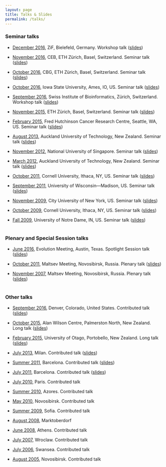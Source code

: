 ```yaml
---
layout: page
title: Talks & Slides
permalink: /talks/
---
```



### Seminar talks

- <a href="http://www.uni-bielefeld.de/(en)/ZIF/KG/2016GeneRegulation/Events/">December 2016</a>, ZiF, Bielefeld, Germany. Workshop talk (<a href="https://gavruskin.github.io/talks/2016_ZiF.html">slides</a>)

- <a href="https://www.bsse.ethz.ch/cevo">November 2016</a>, CEB, ETH Zürich, Basel, Switzerland. Seminar talk (<a href="https://gavruskin.github.io/talks/2016_ETH_CEB.html">slides</a>)

- <a href="https://www.bsse.ethz.ch/cbg">October 2016</a>, CBG, ETH Zürich, Basel, Switzerland. Seminar talk (<a href="https://gavruskin.github.io/talks/2016_ETH_CBG.html">slides</a>)

- <a href="http://phyloworks.org/">October 2016</a>, Iowa State University, Ames, IO, US. Seminar talk (<a href="https://gavruskin.github.io/talks/2016_ISU.html">slides</a>)

- <a href="http://www.sib.swiss/">September 2016</a>, Swiss Institute of Bioinformatics, Zürich, Switzerland. Workshop talk (<a href="https://gavruskin.github.io/talks/2016_PhyloSIB.html">slides</a>)

- <a href="https://www.bsse.ethz.ch/cbg"> November 2015</a>, ETH Zürich, Basel, Switzerland. Seminar talk (<a href="https://gavruskin.github.io/talks/2015_ETH.pdf">slides</a>)

- <a href="http://matsen.fhcrc.org">February 2015</a>, Fred Hutchinson Cancer Research Centre, Seattle, WA, US. Seminar talk (<a href="https://www.dropbox.com/s/mkkrf8s7utnw4fg/2015FredHutchGavruskin.pdf?dl=0">slides</a>)

- <a href="http://aut.ac.nz">August 2013</a>, Auckland University of Technology, New Zealand. Seminar talk (<a href="https://www.dropbox.com/s/f9gza74uzcpkshw/DeptSeminarAug2013.pdf">slides</a>)

- <a href="http://www.comp.nus.edu.sg/~fstephan/logicseminar.html">November 2012</a>, National University of Singapore. Seminar talk (<a href="http://alexander.gavruskin.com/talks/2012NUS.pdf">slides</a>)

- <a href="http://staff.elena.aut.ac.nz/Jiamon-Liu/acstc.html">March 2012</a>, Auckland University of Technology, New Zealand. Seminar talk (<a href="https://sites.google.com/a/gavruskin.com/alexander/talks/2012AUTech.pdf?attredirects=0">slides</a>)

- <a href="http://www.math.cornell.edu/~justin/logic_sem.html">October 2011</a>, Cornell University, Ithaca, NY, US. Seminar talk (<a href="https://sites.google.com/a/gavruskin.com/alexander/talks/2011CU.pdf?attredirects=0">slides</a>)

- <a href="http://www.math.wisc.edu/tuesday-september-20th">September 2011</a>, University of Wisconsin—Madison, US. Seminar talk (<a href="https://sites.google.com/a/gavruskin.com/alexander/talks/2011UWM.pdf?attredirects=0">slides</a>)

- <a href="http://math.gc.cuny.edu/seminars/bulletin11_03.htm">November 2009</a>, City University of New York, US. Seminar talk (<a href="https://sites.google.com/a/gavruskin.com/alexander/talks/2009NYC.pdf?attredirects=0">slides</a>)

- <a href="http://www.math.cornell.edu/Colloquia/Logic/2009-10.html">October 2009</a>, Cornell University, Ithaca, NY, US. Seminar talk (<a href="https://sites.google.com/a/gavruskin.com/alexander/talks/2009CU.pdf?attredirects=0">slides</a>)

- <a href="http://www.nd.edu/~mathwww/past_talks/october2009.shtml">Fall 2009</a>, University of Notre Dame, IN, US. Seminar talk (<a href="https://sites.google.com/a/gavruskin.com/alexander/talks/2009UND.pdf?attredirects=0">slides</a>)<br><br>


### Plenary and Special Session talks

- <a href="http://www.evolutionmeetings.org/special-talks.html">June 2016</a>, Evolution Meeting, Austin, Texas. Spotlight Session talk (<a href="https://gavruskin.github.io/talks/2016_Evolution.pdf">slides</a>)

- <a href="http://www.math.nsc.ru/conference/malmeet/11/Plenary_e.htm">October 2011</a>, Maltsev Meeting, Novosibirsk, Russia. Plenary talk (<a href="https://sites.google.com/a/gavruskin.com/alexander/talks/2011MM.pdf?attredirects=0">slides</a>)

- <a href="http://math.nsc.ru/conference/malmeet/07/index.html">November 2007</a>, Maltsev Meeting, Novosibirsk, Russia. Plenary talk (<a href="https://sites.google.com/a/gavruskin.com/alexander/talks/2007MM.pdf?attredirects=0">slides</a>)<br><br>


### Other talks

- <a href="http://community.geosociety.org/gsa2016/home">September 2016</a>, Denver, Colorado, United States. Contributed talk (<a href="https://gavruskin.github.io/talks/2016_GSA.pdf">slides</a>)

- <a href="http://www.allanwilsoncentre.ac.nz/">October 2015</a>, Alan Wilson Centre, Palmerston North, New Zealand. Long talk (<a href="https://gavruskin.github.io/talks/2015_AWC.pdf">slides</a>)


- <a href="http://www.math.canterbury.ac.nz/bio/events/portobello2015/">February 2015</a>, University of Otago, Portobello, New Zealand. Long talk (<a href="https://www.dropbox.com/s/suc4k18typ51vbe/2015PortobelloGavruskin.pdf?dl=0">slides</a>)

- <a href="http://cie2013.disco.unimib.it">July 2013</a>, Milan. Contributed talk (<a href="https://www.dropbox.com/s/btwgq8ke0lglt5z/2013CiEgavruskin.pdf">slides</a><a href="/"></a>)

- <a href="http://www.crm.cat/cinfinity/" target="_blank">Summer 2011</a>, Barcelona. Contributed talk (<a href="https://sites.google.com/a/gavruskin.com/alexander/talks/2011IC.pdf?attredirects=0">slides</a><a href="/"></a>)

- <a href="http://logic2011.org/" target="_blank">July 2011</a>, Barcelona. Contributed talk (<a href="https://sites.google.com/a/gavruskin.com/alexander/talks/2011LC.pdf?attredirects=0">slides</a>)

- <a href="http://logic2010.org/" target="_blank">July 2010</a>, Paris. Contributed talk

- <a href="http://www.cie2010.uac.pt/" target="_blank">Summer 2010</a>, Azores. Contributed talk

- <a href="http://www.math.nsc.ru/conference/malmeet/10/Main_e.htm" target="_blank">May 2010</a>, Novosibirsk. Contributed talk

- <a href="http://lc2009.fmi.uni-sofia.bg/" target="_blank">Summer 2009</a>, Sofia. Contributed talk

- <a href="http://asimod.in.tum.de/2008/index.shtml" target="_blank">August 2008</a>, Marktoberdorf

- <a href="http://www.cs.swan.ac.uk/cie08/" target="_blank">June 2008</a>, Athens. Contributed talk

- <a href="http://july2007.ii.uni.wroc.pl/" target="_blank">July 2007</a>, Wroclaw. Contributed talk

- <a href="http://www.cs.swan.ac.uk/cie06/" target="_blank">July 2006</a>, Swansea. Contributed talk

- <a href="http://www.ict.nsc.ru/ws/ALC-9/index.en.html" target="_blank">August 2005</a>, Novosibirsk. Contributed talk

